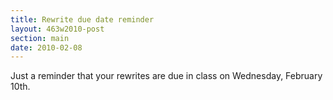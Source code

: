 ```yaml
---
title: Rewrite due date reminder 
layout: 463w2010-post
section: main
date: 2010-02-08
---
```


Just a reminder that your rewrites are due in class on Wednesday,
February 10th.



